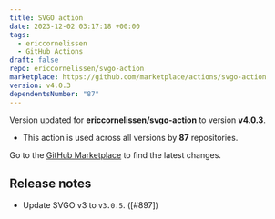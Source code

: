 ```yaml
---
title: SVGO action
date: 2023-12-02 03:17:18 +00:00
tags:
  - ericcornelissen
  - GitHub Actions
draft: false
repo: ericcornelissen/svgo-action
marketplace: https://github.com/marketplace/actions/svgo-action
version: v4.0.3
dependentsNumber: "87"
---
```



Version updated for **ericcornelissen/svgo-action** to version **v4.0.3**.
- This action is used across all versions by **87** repositories.

Go to the [GitHub Marketplace](https://github.com/marketplace/actions/svgo-action) to find the latest changes.

## Release notes

- Update SVGO v3 to `v3.0.5`. ([#897])
